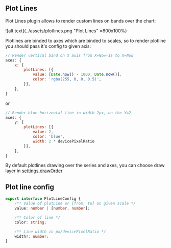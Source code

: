## Plot Lines

Plot Lines plugin allows to render custom lines on bands over the chart:

![alt text](../assets/plotlines.png "Plot Lines" =600x100%)

Plotlines are binded to axes which are binded to scales, so to render plotline you should pass it's config to given axis:

```js
// Render vertical band on X axis from X=Now-1s to X=Now
axes: {
    x: {
        plotLines: [{
            value: [Date.now() - 1000, Date.now()],
            color: 'rgba(255, 0, 0, 0.5)',
        }],
    },
}
```

or

```js
// Render blue horizontal line in width 2px, on the Y=2
axes: {
    y: {
        plotLines: [{
            value: 2,
            color: 'blue',
            width: 2 * devicePixelRatio
        }],
    },
}
```

By default plotlines drawing over the series and axes, you can choose draw layer in [settings.drawOrder](#settings.drawOrder)

## Plot line config

```ts
export interface PlotLineConfig {
    /** Value of plotLine or [from, to] on given scale */
    value: number | [number, number];

    /** Color of line */
    color: string;

    /** Line width in px/devicePixelRatio */
    width?: number;
}
```
